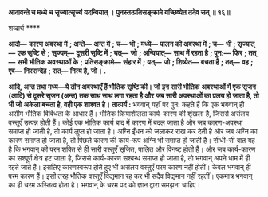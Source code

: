 **आदावन्ते च मध्ये च सृज्यात्सृज्यं यदन्वियात् ।** **पुनस्तत्प्रतिसङ्क्रामे यच्छिष्येत तदेव सत् ॥ १६॥** 

शब्दार्थ **** 

**आदौ—** **कारण अवस्था में** **; अन्ते—** **अन्त में** **; च—** **भी** **; मध्ये—** **पालन की अवस्था में** **; च—** **भी** **; सृज्यात्—** **एक सृष्टि से** **;** **सृज्यम्—** **दूसरी सृष्टि में** **; यत्—** **जो** **; अन्वियात्—** **साथ में रहता है** **; पुन:—** **फिर** **; तत्—** **सभी भौतिक अवस्थाओं के** **;** **प्रतिसङ्क्रामे—** **संहार में** **; यत्—** **जो** **; शिष्येत—** **बचता है** **; तत्—** **वह** **; एव—** **निस्सन्देह** **; सत्—** **नित्य है, जो।** **.** 

**आदि, अन्त तथा मध्य—ये तीन अवस्थाएँ हैं भौतिक सृष्टि की। जो इन सारी भौतिक** **अवस्थाओं में एक सृजन (आदि) से दूसरे सृजन (अन्त) तक साथ साथ लगा रहता है और** **जब सारी अवस्थाओं का प्रलय हो जाता है, तो भी जो अकेला बचता है, वही एक शाश्वत है।** **तात्पर्य :** भगवान् यहाँ पर पुन: कहते हैं कि एक भगवान् ही असीम भौतिक विविधता के आधार हैं। भौतिक क्रियाशीलता कार्य-कारण की शृंखला है, जिससे असंलय वस्तुएँ उत्पन्न होती हैं। कोई एक भौतिक कार्य बाद में कारण में बदल जाता है और जब कारण-अवस्था समाप्त हो जाती है, तो कार्य लुप्त हो जाता है। अग्नि ईंधन को जलाकर राख कर देती है और जब अग्नि का कारण समाप्त हो जाता है, तो पिछले कारण की कार्य-रूप अग्नि भी समाप्त हो जाती है। सीधी-सी बात यह है कि भगवान् की परम शक्ति से ही सारी वस्तुएँ सृजित, पालित और विनष्ट होती हैं। और जब कार्य-कारण का सश्पूर्ण क्षेत्र हट जाता है, जिससे कार्य-कारण सश्बन्ध समाप्त हो जाता है, तो भगवान् अपने धाम में ही रहते जाते हैं। इसलिए कारणस्वरूप होते हुए भी असंलय वस्तुएँ परम कारण नहीं होतीं। केवल भगवान् ही परम कारण हैं। इसी तरह भौतिक वस्तुएँ विद्यमान रह कर भी सदैव विद्यमान नहीं रहतीं। एकमात्र भगवान् का ही चरम अस्तित्व होता है। भगवान् के चरम पद को ज्ञान द्वारा समझना चाहिए।  
